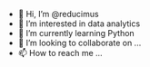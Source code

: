 - 👋 Hi, I’m @reducimus
- 👀 I’m interested in data analytics
- 🌱 I’m currently learning Python
- 💞️ I’m looking to collaborate on ...
- 📫 How to reach me ...

<!---
reducimus/reducimus is a ✨ special ✨ repository because its `README.md` (this file) appears on your GitHub profile.
You can click the Preview link to take a look at your changes.
--->
